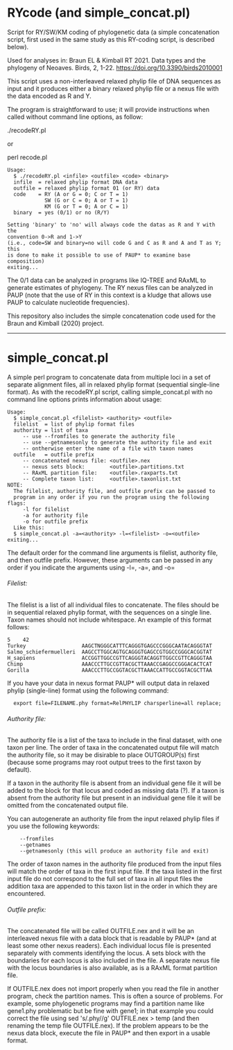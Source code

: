 # RYcode (and simple_concat.pl)
Script for RY/SW/KM coding of phylogenetic data (a simple concatenation script, first
used in the same study as this RY-coding script, is described below).

Used for analyses in:
Braun EL & Kimball RT 2021. Data types and the phylogeny of Neoaves. Birds, 2, 1-22. 
https://doi.org/10.3390/birds2010001

This script uses a non-interleaved relaxed phylip file of DNA sequences as input and
it produces either a binary relaxed phylip file or a nexus file with the data encoded
as R and Y.

The program is straightforward to use; it will provide instructions when called without
command line options, as follow:

./recodeRY.pl 

or

perl recode.pl

```
Usage:
  $ ./recodeRY.pl <infile> <outfile> <code> <binary>
  infile  = relaxed phylip format DNA data
  outfile = relaxed phylip format 01 (or RY) data
  code    = RY (A or G = 0; C or T = 1)
            SW (G or C = 0; A or T = 1)
            KM (G or T = 0; A or C = 1)
  binary  = yes (0/1) or no (R/Y)

Setting 'binary' to 'no' will always code the datas as R and Y with the
convention 0->R and 1->Y
(i.e., code=SW and binary=no will code G and C as R and A and T as Y; this
is done to make it possible to use of PAUP* to examine base composition)
exiting...
```

The 0/1 data can be analyzed in programs like IQ-TREE and RAxML to generate estimates
of phylogeny. The RY nexus files can be analyzed in PAUP (note that the use of RY in
this context is a kludge that allows use PAUP to calculate nucleotide frequencies).

This repository also includes the simple concatenation code used for the Braun and
Kimball (2020) project.

--------------------------------------------------------------------------------
# simple_concat.pl

A simple perl program to concatenate data from multiple loci in a set of separate
alignment files, all in relaxed phylip format (sequential single-line format). As
with the recodeRY.pl script, calling simple_concat.pl with no command line options
prints information about usage:

```
Usage:
  $ simple_concat.pl <filelist> <authority> <outfile>
  filelist  = list of phylip format files
  authority = list of taxa
     -- use --fromfiles to generate the authority file
     -- use --getnamesonly to generate the authority file and exit
     -- ontherwise enter the name of a file with taxon names
  outfile   = outfile prefix
     -- concatenated nexus file: <outfile>.nex
     -- nexus sets block:        <outfile>.partitions.txt
     -- RAxML partition file:    <outfile>.raxparts.txt
     -- Complete taxon list:     <outfile>.taxonlist.txt
NOTE:
  The filelist, authority file, and outfile prefix can be passed to
  program in any order if you run the program using the following flags:
     -l for filelist
     -a for authority file
     -o for outfile prefix
  Like this:
  $ simple_concat.pl -a=<authority> -l=<filelist> -o=<outfile>
exiting...
```

The default order for the command line arguments is filelist, authority file, and then 
outfile prefix. However, these arguments can be passed in any order if you indicate the 
arguments using -l=<filelist>, -a=<authority>, and -o=<outfile>

###### Filelist:

The filelist is a list of all individual files to concatenate. The files should be in
sequential relaxed phylip format, with the sequences on a single line. Taxon names should
not include whitespace. An example of this format follows:

```
5    42
Turkey                  AAGCTNGGGCATTTCAGGGTGAGCCCGGGCAATACAGGGTAT
Salmo_schiefermuelleri  AAGCCTTGGCAGTGCAGGGTGAGCCGTGGCCGGGCACGGTAT
H_sapiens               ACCGGTTGGCCGTTCAGGGTACAGGTTGGCCGTTCAGGGTAA
Chimp                   AAACCCTTGCCGTTACGCTTAAACCGAGGCCGGGACACTCAT
Gorilla                 AAACCCTTGCCGGTACGCTTAAACCATTGCCGGTACGCTTAA
```

If you have your data in nexus format PAUP* will output data in relaxed phylip (single-line)
format using the following command:

```
  export file=FILENAME.phy format=RelPHYLIP charsperline=all replace;
```

###### Authority file:

The authority file is a list of the taxa to include in the final dataset, with one
taxon per line. The order of taxa in the concatenated output file will match the authority
file, so it may be disirable to place OUTGROUP(s) first (because some programs may root
output trees to the first taxon by default).

If a taxon in the authority file is absent from an individual gene file it will be added 
to the block for that locus and coded as missing data (?). If a taxon is absent from the 
authority file but present in an individual gene file it will be omitted from the concatenated 
output file.

You can autogenerate an authority file from the input relaxed phylip files if you use the
following keywords:
```
    --fromfiles
    --getnames
    --getnamesonly (this will produce an authority file and exit)
```
The order of taxon names in the authority file produced from the input files will match the
order of taxa in the first input file. If the taxa listed in the first input file do not
correspond to the full set of taxa in all input files the addition taxa are appended to this
taxon list in the order in which they are encountered.

###### Outfile prefix:
  
The concatenated file will be called OUTFILE.nex and it will be an interleaved nexus
file with a data block that is readable by PAUP* (and at least some other nexus readers). 
Each individual locus file is presented separately with comments identifying the locus. 
A sets block with the boundaries for each locus is also included in the file. A separate
nexus file with the locus boundaries is also available, as is a RAxML format partition
file. 
  
If OUTFILE.nex does not import properly when you read the file in another program, check the 
partition names. This is often a source of problems. For example, some phylogenetic programs may
find a partition name like gene1.phy problematic but be fine with gene1; in that example
you could correct the file using sed 's/.phy//g' OUTFILE.nex > temp (and then renaming the
temp file OUTFILE.nex). If the problem appears to be the nexus data block, execute the file
in PAUP* and then export in a usable format.
